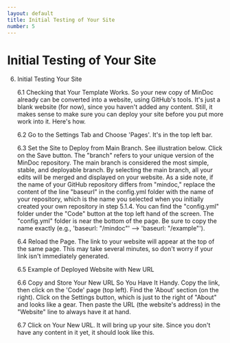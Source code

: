 ```yaml
---
layout: default
title: Initial Testing of Your Site
number: 5
---
```


# Initial Testing of Your Site

6. Initial Testing Your Site

    6.1 Checking that Your Template Works. So your new copy of MinDoc
already can be converted into a website, using GitHub's tools. It's just
a blank website (for now), since you haven't added any content. Still,
it makes sense to make sure you can deploy your site before you put more
work into it. Here's how.

    6.2 Go to the Settings Tab and Choose 'Pages'. It's in the top left
bar.

    6.3 Set the Site to Deploy from Main Branch. See illustration below.
Click on the Save button. The \"branch" refers to your unique version of
the MinDoc repository. The main branch is considered the most simple,
stable, and deployable branch. By selecting the main branch, all your
edits will be merged and displayed on your website. As a side note, if
the name of your GitHub repository differs from \"mindoc,\" replace the
content of the line \"baseurl\" in the config.yml folder with the name
of your repository, which is the name you selected when you initially
created your own repository in step 5.1.4. You can find the "config.yml"
folder under the "Code" button at the top left hand of the screen. The
"config.yml" folder is near the bottom of the page. Be sure to copy the
name exactly (e.g., \'baseurl: \"/mindoc\"\' \--\> \'baseurl:
\"/example\"\').

   6.4 Reload the Page. The link to your website will appear at the top
of the same page. This may take several minutes, so don't worry if your
link isn't immediately generated.

   6.5 Example of Deployed Website with New URL

   6.6 Copy and Store Your New URL So You Have It Handy. Copy the link,
then click on the 'Code' page (top left). Find the 'About' section (on
the right). Click on the Settings button, which is just to the right of
"About" and looks like a gear. Then paste the URL (the website's
address) in the "Website" line to always have it at hand.

   6.7 Click on Your New URL. It will bring up your site. Since you
don't have any content in it yet, it should look like this.


